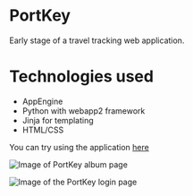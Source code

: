 # PortKey
Early stage of a travel tracking web application.

# Technologies used
- AppEngine
- Python with webapp2 framework
- Jinja for templating
- HTML/CSS


You can try using the application [here](http://port-key.appspot.com)


![Image of PortKey album page](http://i.imgur.com/tHxE2i8.jpg)

![Image of the PortKey login page](http://i.imgur.com/YHJ1p67.jpg)
